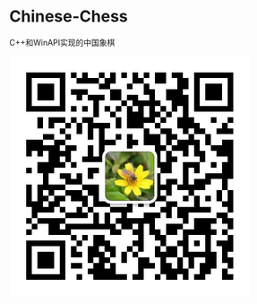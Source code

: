 # Chinese-Chess
C++和WinAPI实现的中国象棋

![image](https://github.com/lgl-fengwang/Material-library/raw/master/businessCard.jpg)
